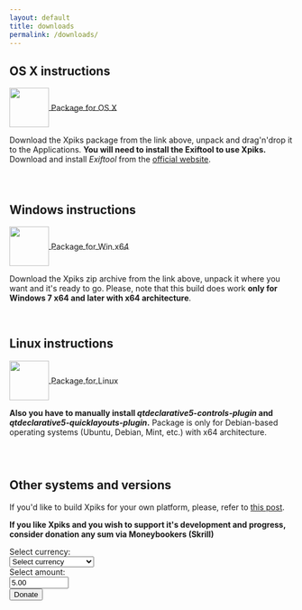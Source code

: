 ```yaml
---
layout: default
title: downloads
permalink: /downloads/
---
```


<article class="row">
<section class="small-12 large-8 columns page-content">

<h2><strong>OS X instructions</strong></h2>

<div class="download-package">
<a href="https://github.com/Ribtoks/xpiks/releases/download/v1.1/xpiks-qt-v1.1.dmg">
<div>
<img src="{{site.url}}/images/os_x_installer.jpg" style="vertical-align: middle;width:70px;" />
<span style="vertical-align: middle;">Package for OS X</span>
</div>
</a>
</div>

<p>Download the Xpiks package from the link above, unpack and drag'n'drop it to the Applications. <strong>You will need to install the Exiftool to use Xpiks.</strong> Download and install <i>Exiftool</i> from the <a href="http://owl.phy.queensu.ca/%7Ephil/exiftool/">official website</a>.</p>

<div style="clear:both; height: 25px;">&nbsp;</div>

<h2><strong>Windows instructions</strong></h2>

<div class="download-package">
<a href="https://github.com/Ribtoks/xpiks/releases/download/v1.1/Xpiks-1.1.zip">
<div><img src="{{site.url}}/images/windows_installer.jpg" style="vertical-align: middle;width:70px;" />
<span style="vertical-align: middle;">Package for Win x64</span>
</div>
</a>
</div>

<p>Download the Xpiks zip archive from the link above, unpack it where you want and it's ready to go. Please, note that this build does work <strong>only for Windows 7 x64 and later with x64 architecture</strong>.</p>

<div style="clear:both;">&nbsp;</div>

<h2><strong>Linux instructions</strong></h2>

<div class="download-package">
<a href="https://github.com/Ribtoks/xpiks/releases/download/v1.0/xpiks_1.0-1_amd64.deb">
<div><img src="{{site.url}}/images/linux_installer.jpg" style="vertical-align: middle;width:70px;" />
<span style="vertical-align: middle;">Package for Linux</span>
</div>
</a>
</div>

<p><strong>Also you have to manually install <i>qtdeclarative5-controls-plugin</i> and <i>qtdeclarative5-quicklayouts-plugin</i>.</strong> Package is only for Debian-based operating systems (Ubuntu, Debian, Mint, etc.) with x64 architecture.</p>

<div style="clear:both;height: 30px;">&nbsp;</div>

<h2><strong>Other systems and versions</strong></h2>

<!--
<p>You can also download <a href="https://dl.dropboxusercontent.com/u/14391423/xpiks-qt-nightly.dmg">Nightly package for OS X</a> or <a href="https://dl.dropboxusercontent.com/u/14391423/xpiks-qt-v1.0-beta.nightly.zip">Nightly package for Windows x64</a> and try the newest features.</p>
-->
<p>
If you'd like to build Xpiks for your own platform, please, refer to <a href="{{site.url}}/blog/2014/building-xpiks-alone">this post</a>.
</p>
<p>
<strong>If you like Xpiks and you wish to support it's development and progress, consider donation any sum via Moneybookers (Skrill)</strong>
</p>
<form action="https://www.moneybookers.com/app/payment.pl" method="post" target="_blank">
    <input type="hidden" name="pay_to_email" value="kushnirTV@gmail.com" />
    <input type="hidden" name="language" value="EN" />
    Select currency:
    <br />
    <select name="currency" size="1" style="width: 150px">
    <option />Select currency
    <option value="USD" />US dollar
    <option value="GBP" />GB pound
    <option value="EUR" />Euro
    <option value="JPY" />Yen
    <option value="CAD" />Canadian $
    <option value="AUD" />Australian $
    </select><br />
     Select amount:<br />
     <input type="text" name="amount" value="5.00" size="10" /><br />
    <input type="submit" value="Donate" />
    <input type="hidden" name="detail1_description" value="Donate to support Xpiks development" />
<input type="hidden" name="detail1_text" value="donate to support Xpiks development" />
    </form>
</section>
</article>
